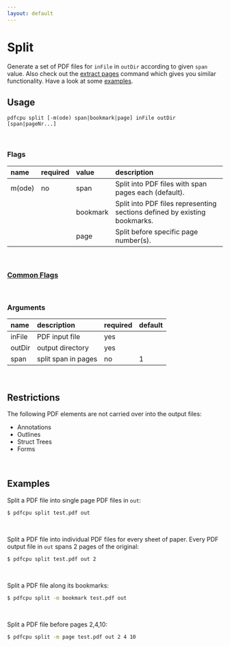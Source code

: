 ```yaml
---
layout: default
---
```


# Split

Generate a set of PDF files for `inFile` in `outDir` according to given `span` value. Also check out the [extract pages](../extract/extract_pages.md) command which gives you similar functionality. Have a look at some [examples](#examples).

## Usage

```
pdfcpu split [-m(ode) span|bookmark|page] inFile outDir [span|pageNr...]
```

<br>

### Flags

| name       | required | value    | description
|:-----------|:---------|:---------|:-----------
| m(ode)     | no       | span     | Split into PDF files with span pages each (default).
|            |          | bookmark | Split into PDF files representing sections defined by existing bookmarks.
|            |          | page     | Split before specific page number(s).

<br>

### [Common Flags](../getting_started/common_flags)

<br>

### Arguments

| name         | description         | required | default
|:-------------|:--------------------|:---------|:-
| inFile       | PDF input file      | yes
| outDir       | output directory    | yes
| span         | split span in pages | no       | 1

<br>

## Restrictions

The following PDF elements are not carried over into the output files:

* Annotations
* Outlines
* Struct Trees
* Forms

<br>

## Examples

Split a PDF file into single page PDF files in `out`:
```sh
$ pdfcpu split test.pdf out
``` 

<br>

Split a PDF file into individual PDF files for every sheet of paper. Every PDF output file in `out` spans 2 pages of the original:
```sh
$ pdfcpu split test.pdf out 2
```

<br>

Split a PDF file along its bookmarks:
```sh
$ pdfcpu split -m bookmark test.pdf out
```

<br>

Split a PDF file before pages 2,4,10:
```sh
$ pdfcpu split -m page test.pdf out 2 4 10
```




